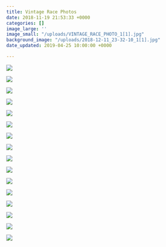 ```yaml
---
title: Vintage Race Photos
date: 2018-11-19 21:53:33 +0000
categories: []
image_large: ''
image_small: "/uploads/VINTAGE_RACE_PHOTO_1[1].jpg"
background_image: "/uploads/2018-12-11_23-32-10_1[1].jpg"
date_updated: 2019-04-25 10:00:00 +0000

---
```

![]({{site.baseurl}}/uploads/IMG_3345.JPG)

![]({{site.baseurl}}/uploads/IMG_3423.JPG)

![]({{site.baseurl}}/uploads/IMG_3523.JPG)

![]({{site.baseurl}}/uploads/IMG_3935.JPG)

![]({{site.baseurl}}/uploads/IMG_4018.JPG)

![]({{site.baseurl}}/uploads/VINTAGE_RACE_PHOTO_HEADER.jpg)

![]({{site.baseurl}}/uploads/VINTAGE_RACE_PHOTO_7.jpg)

![]({{site.baseurl}}/uploads/VINTAGE_RACE_PHOTOS.jpg)

![]({{site.baseurl}}/uploads/VINTAGE_RACE_PHOTO_6.jpg)

![]({{site.baseurl}}/uploads/VINTAGE_RACE_PHOTO_1-1.jpg)

![]({{site.baseurl}}/uploads/VINTAGE_RACE_PHOTO_5.jpg)

![]({{site.baseurl}}/uploads/VINTAGE_RACE_PHOTO_4.jpg)

![]({{site.baseurl}}/uploads/VINTAGE_RACE_PHOTO_2.jpg)

![]({{site.baseurl}}/uploads/VINTAGE_RACE_PHOTO.jpg)

![]({{site.baseurl}}/uploads/VINTAGE_RACE_PHOTO_8.jpg)

![]({{site.baseurl}}/uploads/VINTAGE_RACE_PHOTO_3.jpg)